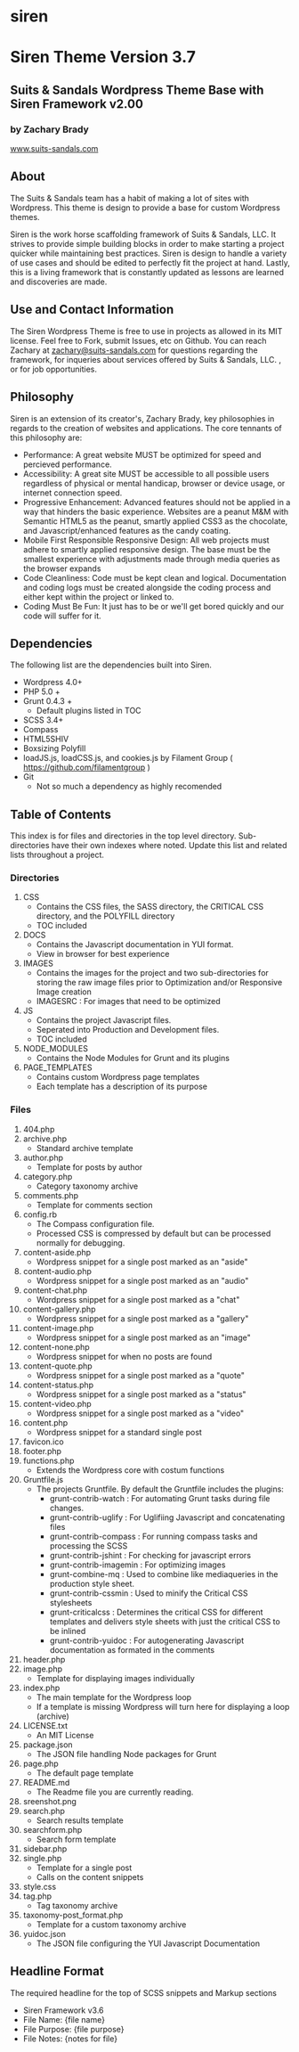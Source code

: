 siren
==========

# Siren Theme Version 3.7 #
## Suits & Sandals Wordpress Theme Base with Siren Framework v2.00 ##
### by Zachary Brady ###
www.suits-sandals.com

## About ##
The Suits & Sandals team has a habit of making a lot of sites with Wordpress. This theme is design to provide a base for custom Wordpress themes.

Siren is the work horse scaffolding framework of Suits & Sandals, LLC. It strives to provide simple building blocks in order to make starting a project quicker while maintaining best practices. Siren is design to handle a variety of use cases and should be edited to perfectly fit the project at hand. Lastly, this is a living framework that is constantly updated as lessons are learned and discoveries are made.

## Use and Contact Information ##
The Siren Wordpress Theme is free to use in projects as allowed in its MIT license. Feel free to Fork, submit Issues, etc on Github.
You can reach Zachary at zachary@suits-sandals.com for questions regarding the framework, for inqueries about services offered by Suits & Sandals, LLC. , or for job opportunities.

## Philosophy ##
Siren is an extension of its creator's, Zachary Brady, key philosophies in regards to the creation of websites and applications. The core tennants of this philosophy are:

- Performance: A great website MUST be optimized for speed and percieved performance.
- Accessibility: A great site MUST be accessible to all possible users regardless of physical or mental handicap, browser or device usage, or internet connection speed. 
- Progressive Enhancement: Advanced features should not be applied in a way that hinders the basic experience. Websites are a peanut M&M with Semantic HTML5 as the peanut, smartly applied CSS3 as the chocolate, and Javascript/enhanced features as the candy coating.
- Mobile First Responsible Responsive Design: All web projects must adhere to smartly applied responsive design. The base must be the smallest experience with adjustments made through media queries as the browser expands
- Code Cleanliness: Code must be kept clean and logical. Documentation and coding logs must be created alongside the coding process and either kept within the project or linked to.
- Coding Must Be Fun: It just has to be or we'll get bored quickly and our code will suffer for it.

## Dependencies ##
The following list are the dependencies built into Siren.

- Wordpress 4.0+
- PHP 5.0 +
- Grunt 0.4.3 +
    - Default plugins listed in TOC
- SCSS 3.4+
- Compass
- HTML5SHIV
- Boxsizing Polyfill
- loadJS.js, loadCSS.js, and cookies.js by Filament Group ( https://github.com/filamentgroup )
- Git
    - Not so much a dependency as highly recomended

## Table of Contents ##
This index is for files and directories in the top level directory. Sub-directories have their own indexes where noted. Update this list and related lists throughout a project.

### Directories ###
1. CSS
    - Contains the CSS files, the SASS directory, the CRITICAL CSS directory, and the POLYFILL directory
    - TOC included
2. DOCS
    - Contains the Javascript documentation in YUI format.
    - View in browser for best experience
3. IMAGES
    - Contains the images for the project and two sub-directories for storing the raw image files prior to Optimization and/or Responsive Image creation
    - IMAGESRC : For images that need to be optimized
4. JS
    - Contains the project Javascript files. 
    - Seperated into Production and Development files.
    - TOC included
5. NODE_MODULES
    - Contains the Node Modules for Grunt and its plugins
6. PAGE_TEMPLATES
    - Contains custom Wordpress page templates
    - Each template has a description of its purpose

### Files ###
1. 404.php
2. archive.php
    - Standard archive template
3. author.php
    - Template for posts by author
4. category.php
    - Category taxonomy archive
5. comments.php
    - Template for comments section
6. config.rb 
    - The Compass configuration file.
    - Processed CSS is compressed by default but can be processed normally for debugging.
7. content-aside.php
    - Wordpress snippet for a single post marked as an "aside"
8. content-audio.php
    - Wordpress snippet for a single post marked as an "audio"
9. content-chat.php
    - Wordpress snippet for a single post marked as a "chat"
10. content-gallery.php
    - Wordpress snippet for a single post marked as a "gallery"
11. content-image.php
    - Wordpress snippet for a single post marked as an "image"
12. content-none.php
    - Wordpress snippet for when no posts are found
13. content-quote.php
    - Wordpress snippet for a single post marked as a "quote"
14. content-status.php
    - Wordpress snippet for a single post marked as a "status"
15. content-video.php
    - Wordpress snippet for a single post marked as a "video"
16. content.php
    - Wordpress snippet for a standard single post
17. favicon.ico
18. footer.php
19. functions.php
    - Extends the Wordpress core with costum functions
20. Gruntfile.js
    - The projects Gruntfile. By default the Gruntfile includes the plugins:
        - grunt-contrib-watch : For automating Grunt tasks during file changes.
        - grunt-contrib-uglify : For Uglifiing Javascript and concatenating files
        - grunt-contrib-compass : For running compass tasks and processing the SCSS
        - grunt-contrib-jshint : For checking for javascript errors
        - grunt-contrib-imagemin : For optimizing images
        - grunt-combine-mq : Used to combine like mediaqueries in the production style sheet.
        - grunt-contrib-cssmin : Used to minify the Critical CSS stylesheets
        - grunt-criticalcss : Determines the critical CSS for different templates and delivers style sheets with just the critical CSS to be inlined
        - grunt-contrib-yuidoc : For autogenerating Javascript documentation as formated in the comments
21. header.php
22. image.php
    - Template for displaying images individually
23. index.php
    - The main template for the Wordpress loop
    - If a template is missing Wordpress will turn here for displaying a loop (archive)
24. LICENSE.txt
    - An MIT License
25. package.json
    - The JSON file handling Node packages for Grunt
26. page.php
    - The default page template
27. README.md
    - The Readme file you are currently reading.
28. sreenshot.png
29. search.php
    - Search results template
30. searchform.php
    - Search form template
31. sidebar.php
32. single.php
    - Template for a single post
    - Calls on the content snippets
33. style.css
34. tag.php
    - Tag taxonomy archive
35. taxonomy-post_format.php
    - Template for a custom taxonomy archive
36. yuidoc.json
    - The JSON file configuring the YUI Javascript Documentation


## Headline Format ##
The required headline for the top of SCSS snippets and Markup sections

- Siren Framework v3.6
- File Name: {file name}
- File Purpose: {file purpose}
- File Notes: {notes for file}